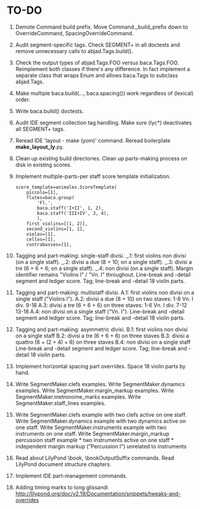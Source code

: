 TO-DO
=====

1.  Demote Command build prefix.
    Move Command._build_prefix down to OverrideCommand, SpacingOverrideCommand.

2.  Audit segment-specific tags.
    Check SEGMENT+ in all doctests and remove unnecessary
    calls to abjad.Tags.build().

3.  Check the output types of abjad.Tags.FOO versus baca.Tags.FOO.
    Reimplement both classes if there's any difference.
    In fact implement a separate class that wraps Enum and allows
    baca.Tags to subclass abjad.Tags.

4.  Make multiple baca.build(..., baca.spacing())
    work regardless of (lexical) order.

5.  Write baca.build() doctests.

6.  Audit IDE segment collection tag handling.
    Make sure (lyc*) deactivates all SEGMENT+ tags.
    
7.  Reread IDE 'layout - make (yom)' command.
    Reread boilerplate __make_layout_ly__.py.

8.  Clean up existing build directories.
    Clean up parts-making process on disk in existing scores.

9.  Implement multiple-parts-per staff score template initialization.

        score_template=animales.ScoreTemplate(
            piccolo=[1],
            flutes=baca.group(
                'Fl.',
                baca.staff('I+II', 1, 2),
                baca.staff('III+IV', 3, 4),
                ),
            first_violins=[(1, 2)],
            second_violins=[1, 1],
            violas=[1],
            cellos=[1],
            contrabasses=[1],

10. Tagging and part-making: single-staff divisi.
    _.1: first violins non divisi (on a single staff).
    _.2: divisi a due (8 + 10; on a single staff).
    _.3: divisi a tre (6 + 6 + 6; on a single staff).
    _.4: non divisi (on a single staff).
    Margin identifier remains "Violins I" / "Vn. I" throughout.
    Line-break and -detail segment and ledger score.
    Tag; line-break and -detail 18 violin parts.

11. Tagging and part-making: multistaff divisi.
    A.1: first violins non divisi on a single staff ("Violins I").
    A.2: divisi a due (8 + 10) on two staves:
                    1-8
        Vn. I div.
                    9-18
    A.3: divisi a tre (6 + 6 + 6) on three staves:
                    1-6
        Vn. I div.  7-12
                    13-18
    A.4: non divisi on a single staff ("Vn. I").
    Line-break and -detail segment and ledger score.
    Tag; line-break and -detail 18 violin parts.

12. Tagging and part-making: asymmetric divisi.
    B.1: first violins non divisi on a single staff
    B.2: divisi a tre (6 + 6 + 6) on three staves
    B.3: divisi a quattro (6 + (2 + 4) + 6) on three staves
    B.4: non divisi on a single staff
    Line-break and -detail segment and ledger score.
    Tag; line-break and -detail 18 violin parts.

13. Implement horizontal spacing part overrides.
    Space 18 violin parts by hand.

14. Write SegmentMaker.clefs examples.
    Write SegmentMaker.dynamics examples.
    Write SegmentMaker.margin_markup examples.
    Write SegmentMaker.metronome_marks examples.
    Write SegmentMaker.staff_lines examples.

15. Write SegmentMaker.clefs example with two clefs active on one staff.
    Write SegmentMaker.dynamics example with two dynamics active on one staff.
    Write SegmentMaker.instruments example with two instruments on one staff.
    Write SegmentMaker.margin_markup percussion staff example
        * two instruments active on one staff
        * independent margin markup ("Percussion I") unrelated to instruments

16. Read about LilyPond \book, \bookOutputSuffix commands.
    Read LilyPond document structure chapters.

17. Implement IDE part-management commands.

18. Adding timing marks to long glissandi
    http://lilypond.org/doc/v2.19/Documentation/snippets/tweaks-and-overrides
